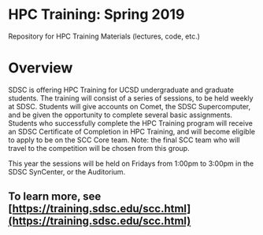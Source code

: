 # HPC Training:  Spring 2019
Repository for HPC Training Materials (lectures, code, etc.)

# Overview
SDSC is offering HPC Training for UCSD undergraduate and graduate students. The training will consist of a series of sessions, to be held weekly at SDSC. Students will give accounts on Comet, the SDSC Supercomputer, and be given the opportunity to complete several basic assignments. Students who successfully complete the HPC Training program will receive an SDSC Certificate of Completion in HPC Training, and will become eligible to apply to be on the SCC Core team. Note: the final SCC team who will travel to the competition will be chosen from this group.

This year the sessions will be held on Fridays from 1:00pm to 3:00pm in the SDSC SynCenter, or the Auditorium.

## To learn more, see [https://training.sdsc.edu/scc.html](https://training.sdsc.edu/scc.html)

